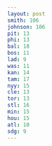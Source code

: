 ```yaml
---
layout: post
smith: 106
johnson: 106
pit: 13
phi: 13
bal: 18
bos: 11
lad: 9
was: 11
kan: 14
tam: 17
nyy: 15
cle: 13
tor: 13
stl: 16
min: 15
hou: 15
atl: 10
sdg: 9
---
```

